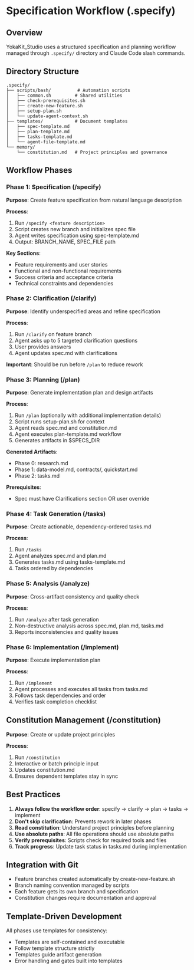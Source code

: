 # Specification Workflow (.specify)

## Overview
YokaKit_Studio uses a structured specification and planning workflow managed through `.specify/` directory and Claude Code slash commands.

## Directory Structure
```
.specify/
├── scripts/bash/          # Automation scripts
│   ├── common.sh         # Shared utilities
│   ├── check-prerequisites.sh
│   ├── create-new-feature.sh
│   ├── setup-plan.sh
│   └── update-agent-context.sh
├── templates/            # Document templates
│   ├── spec-template.md
│   ├── plan-template.md
│   ├── tasks-template.md
│   └── agent-file-template.md
└── memory/
    └── constitution.md   # Project principles and governance
```

## Workflow Phases

### Phase 1: Specification (/specify)
**Purpose**: Create feature specification from natural language description

**Process**:
1. Run `/specify <feature description>`
2. Script creates new branch and initializes spec file
3. Agent writes specification using spec-template.md
4. Output: BRANCH_NAME, SPEC_FILE path

**Key Sections**:
- Feature requirements and user stories
- Functional and non-functional requirements
- Success criteria and acceptance criteria
- Technical constraints and dependencies

### Phase 2: Clarification (/clarify)
**Purpose**: Identify underspecified areas and refine specification

**Process**:
1. Run `/clarify` on feature branch
2. Agent asks up to 5 targeted clarification questions
3. User provides answers
4. Agent updates spec.md with clarifications

**Important**: Should be run before `/plan` to reduce rework

### Phase 3: Planning (/plan)
**Purpose**: Generate implementation plan and design artifacts

**Process**:
1. Run `/plan` (optionally with additional implementation details)
2. Script runs setup-plan.sh for context
3. Agent reads spec.md and constitution.md
4. Agent executes plan-template.md workflow
5. Generates artifacts in $SPECS_DIR

**Generated Artifacts**:
- Phase 0: research.md
- Phase 1: data-model.md, contracts/, quickstart.md
- Phase 2: tasks.md

**Prerequisites**:
- Spec must have Clarifications section OR user override

### Phase 4: Task Generation (/tasks)
**Purpose**: Create actionable, dependency-ordered tasks.md

**Process**:
1. Run `/tasks`
2. Agent analyzes spec.md and plan.md
3. Generates tasks.md using tasks-template.md
4. Tasks ordered by dependencies

### Phase 5: Analysis (/analyze)
**Purpose**: Cross-artifact consistency and quality check

**Process**:
1. Run `/analyze` after task generation
2. Non-destructive analysis across spec.md, plan.md, tasks.md
3. Reports inconsistencies and quality issues

### Phase 6: Implementation (/implement)
**Purpose**: Execute implementation plan

**Process**:
1. Run `/implement`
2. Agent processes and executes all tasks from tasks.md
3. Follows task dependencies and order
4. Verifies task completion checklist

## Constitution Management (/constitution)
**Purpose**: Create or update project principles

**Process**:
1. Run `/constitution`
2. Interactive or batch principle input
3. Updates constitution.md
4. Ensures dependent templates stay in sync

## Best Practices

1. **Always follow the workflow order**: specify → clarify → plan → tasks → implement
2. **Don't skip clarification**: Prevents rework in later phases
3. **Read constitution**: Understand project principles before planning
4. **Use absolute paths**: All file operations should use absolute paths
5. **Verify prerequisites**: Scripts check for required tools and files
6. **Track progress**: Update task status in tasks.md during implementation

## Integration with Git
- Feature branches created automatically by create-new-feature.sh
- Branch naming convention managed by scripts
- Each feature gets its own branch and specification
- Constitution changes require documentation and approval

## Template-Driven Development
All phases use templates for consistency:
- Templates are self-contained and executable
- Follow template structure strictly
- Templates guide artifact generation
- Error handling and gates built into templates